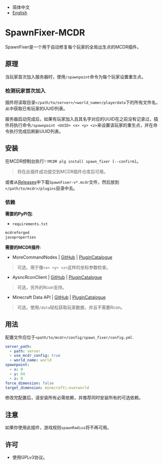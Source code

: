 - 简体中文
- [English](README.md)

# SpawnFixer-MCDR
SpawnFixer是一个用于自动修复每个玩家的全局出生点的MCDR插件。

## 原理
当玩家首次加入服务器时，使用`/spawnpoint`命令为每个玩家设置重生点。

### 检测玩家首次加入
插件将读取目录`</path/to/server>/<world_name>/playerdata`下的所有文件名，从中获取已有玩家的UUID列表。

服务器启动完成后，如果有玩家加入且其名字对应的UUID在之前没有记录过，插件将执行命令`/spawnpoint <UUID> <x> <y> <z>`来设置该玩家的重生点，并在命令执行完成后刷新UUID列表。

## 安装
在MCDR控制台执行`!!MCDR plg install spawn_fixer [--confirm]`。
> 将在此插件成功提交到MCDR插件仓库后可用。

或者从[Releases](https://github.com/MCDReforged/SpawnFixer-MCDR/releases)中下载`SpawnFixer-v*.mcdr`文件，然后放到`</path/to/mcdr>/plugins`目录中去。

### 依赖
**需要的PyPI包**:
- `requirements.txt`
```txt
mcdreforged
javaproperties
```

**需要的MCDR插件**:
- MoreCommandNodes | [GitHub](https://github.com/AnzhiZhang/MCDReforgedPlugins/tree/master/src/more_command_nodes) | [PluginCatalogue](https://mcdreforged.com/en/plugin/more_command_nodes)
> 可选，用于像`<x> <y> <z>`这样的坐标参数检查。

- AysncRconClient | [GitHub](https://github.com/Mooling0602/AsyncRconClient) | [PluginCatalogue](https://mcdreforged.com/en/plugin/async_rcon)
> 可选，另外的Rcon支持。

- Minecraft Data API | [GitHub](https://github.com/Fallen-Breath/MinecraftDataAPI) | [PluginCatalogue](https://mcdreforged.com/en/plugin/minecraft_data_api)
> 可选，使用`/data`轻松获取玩家数据，并且不需要Rcon。

## 用法
配置文件应位于`<path/to/mcdr>/config/spawn_fixer/config.yml`.
```yaml
server_path:
  - path: server
  - use_mcdr_config: true
  - world_name: world
spawnpoint:
  - x: 0
  - y: 64
  - z: 0
force_dimension: false
target_dimension: minecraft\:overworld
```

修改完配置后，请安装所有必需依赖，并推荐同时安装所有的可选依赖。

## 注意
如果你使用此插件，游戏规则`spawnRadius`将不再可用。

## 许可
- 使用GPLv3协议。

